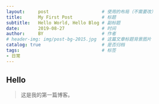 ```yaml
---
layout:     post                    # 使用的布局（不需要改）
title:      My First Post           # 标题 
subtitle:   Hello World, Hello Blog # 副标题
date:       2019-08-27              # 时间
author:     BY                      # 作者
# header-img: img/post-bg-2015.jpg  # 这篇文章标题背景图片
catalog: true                       # 是否归档
tags:                               # 标签
- 日常
---
```


## Hello
>这是我的第一篇博客。
